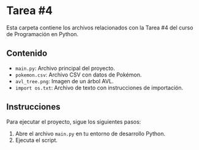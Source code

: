 # Tarea #4

Esta carpeta contiene los archivos relacionados con la Tarea #4 del curso de Programación en Python.

## Contenido

- `main.py`: Archivo principal del proyecto.
- `pokemon.csv`: Archivo CSV con datos de Pokémon.
- `avl_tree.png`: Imagen de un árbol AVL.
- `import os.txt`: Archivo de texto con instrucciones de importación.

## Instrucciones

Para ejecutar el proyecto, sigue los siguientes pasos:

1. Abre el archivo `main.py` en tu entorno de desarrollo Python.
2. Ejecuta el script.
